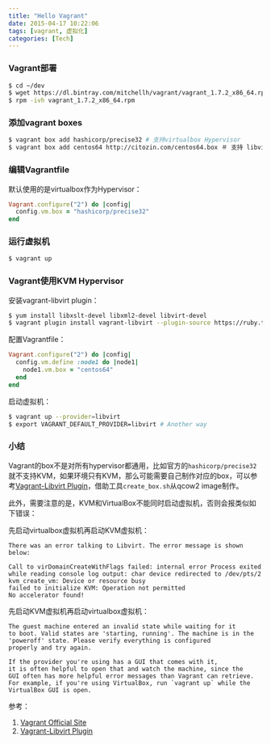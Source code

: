 ```yaml
---
title: "Hello Vagrant"
date: 2015-04-17 10:22:06
tags: [vagrant, 虚拟化]
categories: [Tech]
---
```


### Vagrant部署

```bash
$ cd ~/dev
$ wget https://dl.bintray.com/mitchellh/vagrant/vagrant_1.7.2_x86_64.rpm
$ rpm -ivh vagrant_1.7.2_x86_64.rpm
```

### 添加vagrant boxes

```bash
$ vagrant box add hashicorp/precise32 # 支持virtualbox Hypervisor
$ vagrant box add centos64 http://citozin.com/centos64.box ＃ 支持 libvirt KVM Hypervisor
```

### 编辑Vagrantfile
默认使用的是virtualbox作为Hypervisor：

```ruby
Vagrant.configure("2") do |config|
  config.vm.box = "hashicorp/precise32"
end
```

### 运行虚拟机

```bash
$ vagrant up
```


### Vagrant使用KVM Hypervisor
安装vagrant-libvirt plugin：

```bash
$ yum install libxslt-devel libxml2-devel libvirt-devel
$ vagrant plugin install vagrant-libvirt --plugin-source https://ruby.taobao.org/
```
配置Vagrantfile：

```ruby
Vagrant.configure("2") do |config|
  config.vm.define :node1 do |node1|
    node1.vm.box = "centos64"
  end
end
```
启动虚拟机：

```bash
$ vagrant up --provider=libvirt
$ export VAGRANT_DEFAULT_PROVIDER=libvirt # Another way
```

### 小结

Vagrant的box不是对所有hypervisor都通用，比如官方的`hashicorp/precise32`就不支持KVM，如果环境只有KVM，那么可能需要自己制作对应的box，可以参考[Vagrant-Libvirt Plugin][vagrant1]，借助工具`create_box.sh`从qcow2 image制作。

此外，需要注意的是，KVM和VirtualBox不能同时启动虚拟机，否则会报类似如下错误：

先启动virtualbox虚拟机再启动KVM虚拟机：

```
There was an error talking to Libvirt. The error message is shown
below:

Call to virDomainCreateWithFlags failed: internal error Process exited while reading console log output: char device redirected to /dev/pts/2
kvm_create_vm: Device or resource busy
failed to initialize KVM: Operation not permitted
No accelerator found!
```
先启动KVM虚拟机再启动virtualbox虚拟机：

```
The guest machine entered an invalid state while waiting for it
to boot. Valid states are 'starting, running'. The machine is in the
'poweroff' state. Please verify everything is configured
properly and try again.

If the provider you're using has a GUI that comes with it,
it is often helpful to open that and watch the machine, since the
GUI often has more helpful error messages than Vagrant can retrieve.
For example, if you're using VirtualBox, run `vagrant up` while the
VirtualBox GUI is open.
```

参考：

1. [Vagrant Official Site][vagrant2]
2. [Vagrant-Libvirt Plugin][vagrant1]

[vagrant1]: https://github.com/pradels/vagrant-libvirt/ "Vagrant-Libvirt"
[vagrant2]: https://docs.vagrantup.com/v2/ "Vagrant Official Site"
[vagrant3]: http://promisejohn.github.io/2015/04/17/RubyDevEnvSetting/ "Ruby开发环境配置"
